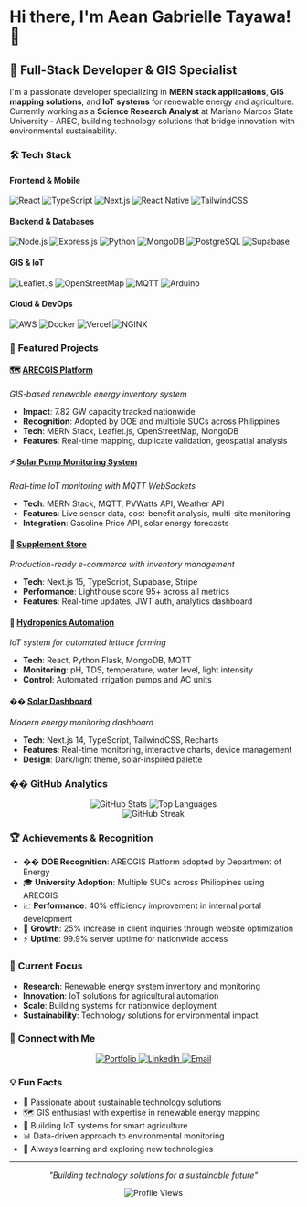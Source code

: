 # Hi there, I'm Aean Gabrielle Tayawa! 👋

## 🚀 Full-Stack Developer & GIS Specialist

I'm a passionate developer specializing in **MERN stack applications**, **GIS mapping solutions**, and **IoT systems** for renewable energy and agriculture. Currently working as a **Science Research Analyst** at Mariano Marcos State University - AREC, building technology solutions that bridge innovation with environmental sustainability.

### 🛠️ **Tech Stack**

#### **Frontend & Mobile**
![React](https://img.shields.io/badge/React-19-61dafb?style=flat&logo=react&logoColor=white)
![TypeScript](https://img.shields.io/badge/TypeScript-5.8-3178c6?style=flat&logo=typescript&logoColor=white)
![Next.js](https://img.shields.io/badge/Next.js-15-000000?style=flat&logo=next.js&logoColor=white)
![React Native](https://img.shields.io/badge/React_Native-61dafb?style=flat&logo=react&logoColor=white)
![TailwindCSS](https://img.shields.io/badge/TailwindCSS-38b2ac?style=flat&logo=tailwind-css&logoColor=white)

#### **Backend & Databases**
![Node.js](https://img.shields.io/badge/Node.js-339933?style=flat&logo=node.js&logoColor=white)
![Express.js](https://img.shields.io/badge/Express.js-444444?style=flat&logo=express&logoColor=white)
![Python](https://img.shields.io/badge/Python-3572A5?style=flat&logo=python&logoColor=white)
![MongoDB](https://img.shields.io/badge/MongoDB-4db33d?style=flat&logo=mongodb&logoColor=white)
![PostgreSQL](https://img.shields.io/badge/PostgreSQL-336791?style=flat&logo=postgresql&logoColor=white)
![Supabase](https://img.shields.io/badge/Supabase-3ecf8e?style=flat&logo=supabase&logoColor=white)

#### **GIS & IoT**
![Leaflet.js](https://img.shields.io/badge/Leaflet.js-199900?style=flat&logo=leaflet&logoColor=white)
![OpenStreetMap](https://img.shields.io/badge/OpenStreetMap-7EBC6F?style=flat&logo=openstreetmap&logoColor=white)
![MQTT](https://img.shields.io/badge/MQTT-660066?style=flat&logo=mqtt&logoColor=white)
![Arduino](https://img.shields.io/badge/Arduino-00979d?style=flat&logo=arduino&logoColor=white)

#### **Cloud & DevOps**
![AWS](https://img.shields.io/badge/AWS-FF9900?style=flat&logo=amazon-aws&logoColor=white)
![Docker](https://img.shields.io/badge/Docker-2496ed?style=flat&logo=docker&logoColor=white)
![Vercel](https://img.shields.io/badge/Vercel-000000?style=flat&logo=vercel&logoColor=white)
![NGINX](https://img.shields.io/badge/NGINX-009639?style=flat&logo=nginx&logoColor=white)

### 🌟 **Featured Projects**

#### 🗺️ **[ARECGIS Platform](https://arec.mmsu.edu.ph)**
*GIS-based renewable energy inventory system*
- **Impact**: 7.82 GW capacity tracked nationwide
- **Recognition**: Adopted by DOE and multiple SUCs across Philippines
- **Tech**: MERN Stack, Leaflet.js, OpenStreetMap, MongoDB
- **Features**: Real-time mapping, duplicate validation, geospatial analysis

#### ⚡ **[Solar Pump Monitoring System](https://github.com/tayawaaean/arec_spma)**
*Real-time IoT monitoring with MQTT WebSockets*
- **Tech**: MERN Stack, MQTT, PVWatts API, Weather API
- **Features**: Live sensor data, cost-benefit analysis, multi-site monitoring
- **Integration**: Gasoline Price API, solar energy forecasts

#### 🛒 **[Supplement Store](https://supplement-store-demo.vercel.app)**
*Production-ready e-commerce with inventory management*
- **Tech**: Next.js 15, TypeScript, Supabase, Stripe
- **Performance**: Lighthouse score 95+ across all metrics
- **Features**: Real-time updates, JWT auth, analytics dashboard

#### 🌱 **[Hydroponics Automation](https://github.com/tayawaaean)**
*IoT system for automated lettuce farming*
- **Tech**: React, Python Flask, MongoDB, MQTT
- **Monitoring**: pH, TDS, temperature, water level, light intensity
- **Control**: Automated irrigation pumps and AC units

#### �� **[Solar Dashboard](https://solar-energy-dashboard-rust.vercel.app/dashboard)**
*Modern energy monitoring dashboard*
- **Tech**: Next.js 14, TypeScript, TailwindCSS, Recharts
- **Features**: Real-time monitoring, interactive charts, device management
- **Design**: Dark/light theme, solar-inspired palette

### �� **GitHub Analytics**

<div align="center">
  <img src="https://github-readme-stats.vercel.app/api?username=tayawaaean&show_icons=true&theme=radical&hide_border=true&count_private=true" alt="GitHub Stats" />
  <img src="https://github-readme-stats.vercel.app/api/top-langs/?username=tayawaaean&layout=compact&theme=radical&hide_border=true" alt="Top Languages" />
</div>

<div align="center">
  <img src="https://github-readme-streak-stats.herokuapp.com/?user=tayawaaean&theme=radical&hide_border=true" alt="GitHub Streak" />
</div>

### 🏆 **Achievements & Recognition**

- ��️ **DOE Recognition**: ARECGIS Platform adopted by Department of Energy
- 🎓 **University Adoption**: Multiple SUCs across Philippines using ARECGIS
- 📈 **Performance**: 40% efficiency improvement in internal portal development
- 🚀 **Growth**: 25% increase in client inquiries through website optimization
- ⚡ **Uptime**: 99.9% server uptime for nationwide access

### 🔬 **Current Focus**

- **Research**: Renewable energy system inventory and monitoring
- **Innovation**: IoT solutions for agricultural automation
- **Scale**: Building systems for nationwide deployment
- **Sustainability**: Technology solutions for environmental impact

### 🔗 **Connect with Me**

<div align="center">
  <a href="https://aeantayawa.vercel.app/" target="_blank">
    <img src="https://img.shields.io/badge/Portfolio-FF5722?style=for-the-badge&logo=vercel&logoColor=white" alt="Portfolio" />
  </a>
  <a href="https://www.linkedin.com/in/aean-gabrielle-tayawa-710b8b201/" target="_blank">
    <img src="https://img.shields.io/badge/LinkedIn-0077B5?style=for-the-badge&logo=linkedin&logoColor=white" alt="LinkedIn" />
  </a>
  <a href="mailto:tayawaaean@gmail.com" target="_blank">
    <img src="https://img.shields.io/badge/Email-D14836?style=for-the-badge&logo=gmail&logoColor=white" alt="Email" />
  </a>
</div>

### 💡 **Fun Facts**

- 🌱 Passionate about sustainable technology solutions
- 🗺️ GIS enthusiast with expertise in renewable energy mapping
- 🤖 Building IoT systems for smart agriculture
- 📊 Data-driven approach to environmental monitoring
- 🚀 Always learning and exploring new technologies

---

<div align="center">
  <i>"Building technology solutions for a sustainable future"</i>
  
  ![Profile Views](https://komarev.com/ghpvc/?username=tayawaaean&color=blueviolet&style=flat-square&label=Profile+Views)
</div>
